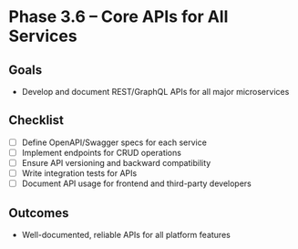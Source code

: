 # Phase 3.6 – Core APIs for All Services

## Goals
- Develop and document REST/GraphQL APIs for all major microservices

## Checklist
- [ ] Define OpenAPI/Swagger specs for each service
- [ ] Implement endpoints for CRUD operations
- [ ] Ensure API versioning and backward compatibility
- [ ] Write integration tests for APIs
- [ ] Document API usage for frontend and third-party developers

## Outcomes
- Well-documented, reliable APIs for all platform features
